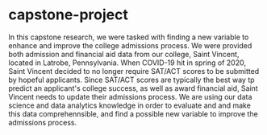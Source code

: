 # capstone-project
In this capstone research, we were tasked with finding a new variable to enhance and improve the college admissions process.  We were provided both admission and financial aid data from our college, Saint Vincent, located in Latrobe, Pennsylvania.  When COVID-19 hit in spring of 2020, Saint Vincent decided to no longer require SAT/ACT scores to be submitted by hopeful applicants.  Since SAT/ACT scores are typically the best way tp predict an applicant's college success, as well as award financial aid, Saint Vincent needs to update their admissions process.  We are using our data science and data analytics knowledge in order to evaluate and and make this data comprehennsible, and find a possible new variable to improve the admissions process.
